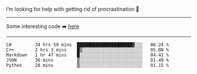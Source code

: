 I’m looking for help with getting rid of procrastination 🤔

-----

Some interesting code :arrow_right: [here](https://github.com/zhen8838/playground)

-----

<!--START_SECTION:waka-->
```text
C#         34 hrs 59 mins  █████████████████████▓░░░   86.24 % 
C++        2 hrs 3 mins    █▒░░░░░░░░░░░░░░░░░░░░░░░   05.08 % 
Markdown   1 hr 47 mins    █░░░░░░░░░░░░░░░░░░░░░░░░   04.41 % 
JSON       36 mins         ▒░░░░░░░░░░░░░░░░░░░░░░░░   01.49 % 
Python     28 mins         ▒░░░░░░░░░░░░░░░░░░░░░░░░   01.15 % 
```
<!--END_SECTION:waka-->

<!--
**zhen8838/zhen8838** is a ✨ _special_ ✨ repository because its `README.md` (this file) appears on your GitHub profile.

Here are some ideas to get you started:

- 🔭 I’m currently working on ...
- 🌱 I’m currently learning ...
- 👯 I’m looking to collaborate on ...
 ...
- 💬 Ask me about ...
- 📫 How to reach me: ...
- 😄 Pronouns: ...
- ⚡ Fun fact: ...
-->
